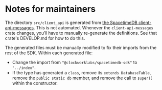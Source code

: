 # Notes for maintainers

The directory `src/client_api` is generated from [the SpacetimeDB client-api-messages](https://github.com/clockworklabs/SpacetimeDB/tree/master/crates/client-api-messages).
This is not automated.
Whenever the `client-api-messages` crate changes, you'll have to manually re-generate the definitions.
See that crate's DEVELOP.md for how to do this.

The generated files must be manually modified to fix their imports from the rest of the SDK.
Within each generated file:

- Change the import from `"@clockworklabs/spacetimedb-sdk"` to `"../index"`.
- If the type has generated a `class`, remove its `extends DatabaseTable`, remove the `public static db` member, and remove the call to `super()` within the constructor.
